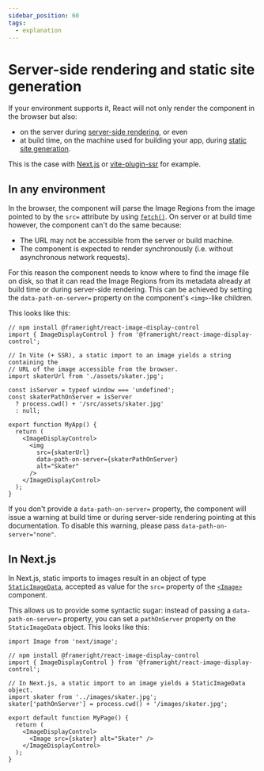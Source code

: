 ```yaml
---
sidebar_position: 60
tags:
  - explanation
---
```


# Server-side rendering and static site generation

If your environment supports it, React will not only render the component in the
browser but also:

- on the server during
  [server-side rendering](https://nextjs.org/docs/pages/building-your-application/rendering/server-side-rendering),
  or even
- at build time, on the machine used for building your app, during
  [static site generation](https://nextjs.org/docs/pages/building-your-application/rendering/static-site-generation).

This is the case with [Next.js](https://nextjs.org/) or
[vite-plugin-ssr](https://vite-plugin-ssr.com/) for example.

## In any environment

In the browser, the component will parse the Image Regions from the image
pointed to by the `src=` attribute by using
[`fetch()`](https://developer.mozilla.org/en-US/docs/Web/API/fetch). On server
or at build time however, the component can't do the same because:

- The URL may not be accessible from the server or build machine.
- The component is expected to render synchronously (i.e. without asynchronous
  network requests).

For this reason the component needs to know where to find the image file on
disk, so that it can read the Image Regions from its metadata already at
build time or during server-side rendering. This can be achieved by setting
the `data-path-on-server=` property on the component's `<img>`-like children.

This looks like this:

```tsx title=/src/MyApp.tsx
// npm install @frameright/react-image-display-control
import { ImageDisplayControl } from '@frameright/react-image-display-control';

// In Vite (+ SSR), a static import to an image yields a string containing the
// URL of the image accessible from the browser.
import skaterUrl from './assets/skater.jpg';

const isServer = typeof window === 'undefined';
const skaterPathOnServer = isServer
  ? process.cwd() + '/src/assets/skater.jpg'
  : null;

export function MyApp() {
  return (
    <ImageDisplayControl>
      <img
        src={skaterUrl}
        data-path-on-server={skaterPathOnServer}
        alt="Skater"
      />
    </ImageDisplayControl>
  );
}
```

If you don't provide a `data-path-on-server=` property, the component will issue
a warning at build time or during server-side rendering pointing at this
documentation. To disable this warning, please pass
`data-path-on-server="none"`.

## In Next.js

In Next.js, static imports to images result in an object of type
[`StaticImageData`](https://github.com/vercel/next.js/blob/canary/packages/next/src/client/image.tsx#L62),
accepted as value for the `src=` property of the
[`<Image>`](https://nextjs.org/docs/api-reference/next/image) component.

This allows us to provide some syntactic sugar: instead of passing a
`data-path-on-server=` property, you can set a `pathOnServer` property on the
`StaticImageData` object. This looks like this:

```tsx title=/pages/MyPage.tsx
import Image from 'next/image';

// npm install @frameright/react-image-display-control
import { ImageDisplayControl } from '@frameright/react-image-display-control';

// In Next.js, a static import to an image yields a StaticImageData object.
import skater from '../images/skater.jpg';
skater['pathOnServer'] = process.cwd() + '/images/skater.jpg';

export default function MyPage() {
  return (
    <ImageDisplayControl>
      <Image src={skater} alt="Skater" />
    </ImageDisplayControl>
  );
}
```
